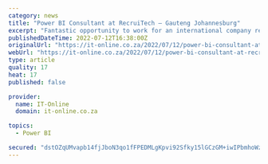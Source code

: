 ```yaml
---
category: news
title: "Power BI Consultant at RecruiTech – Gauteng Johannesburg"
excerpt: "Fantastic opportunity to work for an international company remotely on international projects exists for a super talented Power BI Consultant. Please send your CV to [Email Address Removed] or for more information, contact us on [Phone Number Removed ..."
publishedDateTime: 2022-07-12T16:38:00Z
originalUrl: "https://it-online.co.za/2022/07/12/power-bi-consultant-at-recruitech-gauteng-johannesburg-2/"
webUrl: "https://it-online.co.za/2022/07/12/power-bi-consultant-at-recruitech-gauteng-johannesburg-2/"
type: article
quality: 17
heat: 17
published: false

provider:
  name: IT-Online
  domain: it-online.co.za

topics:
  - Power BI

secured: "dstOZqUMvapb14fjJboN3qo1fFPEDMLgKpvi92Sfky15lGCzGM+iwIPbmhoWzYdefsg/bmmuwKo1+rjxER1e8nJ9epqUqZpFcMjnFEQ9a1XSb9ks/+4J872VXG5+pSW6eOzxJ2yvcYueZIWQf6/CUI/UD9Dwj+sBq5/q8FwDIF/YILHQfa0eEGDJMI4p3WkbDAYtFULo+TYDeNbl/b5boEKYJ7TMb3aH+OTaxmTSmJpIXsnOUv3PJKflX6rmLTTDTstkrpOoXMjMPl1bPpHXBfb3MNCoyFsdC9CGqJm+KCBmHG2VfAsD7QvHMdJkeSW+UJRd68eFjWLsrwkD2MvIKTZ2zyKmu0u6APwxgvCF5BM=;M1B26jNjDpRDTBUC+7VWWA=="
---
```


